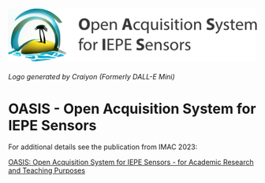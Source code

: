 ![OASIS banner](/profile/OASIS_banner.png?raw=true)
###### Logo generated by Craiyon (Formerly DALL-E Mini)
# OASIS - Open Acquisition System for IEPE Sensors

For additional details see the publication from IMAC 2023:

[OASIS: Open Acquisition System for IEPE Sensors - for Academic Research and Teaching Purposes](https://www.researchgate.net/publication/368564432_OASIS_Open_Acquisition_System_for_IEPE_Sensors_-_for_Academic_Research_and_Teaching_Purposes)
